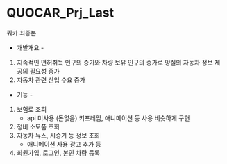 # QUOCAR_Prj_Last
쿼카 최종본

- 개발개요 -
1. 지속적인 면허취득 인구의 증가와 차량 보유 인구의 증가로 양질의 자동차 정보 제공의 필요성 증가
2. 자동차 관련 산업 수요 증가

- 기능 -
1. 보험료 조회
   - api 미사용 (돈없음) 키프레임, 애니메이션 등 사용 비슷하게 구현
3. 정비 소모품 조회
4. 자동차 뉴스, 시승기 등 정보 조회
   - 애니메이션 사용 광고 추가 등
6. 회원가입, 로그인, 본인 차량 등록

